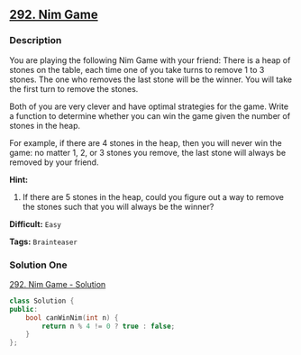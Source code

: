 ## [292. Nim Game](https://leetcode.com/problems/nim-game/#/description)

### Description

You are playing the following Nim Game with your friend: There is a heap of stones on the table, each time one of you take turns to remove 1 to 3 stones. The one who removes the last stone will be the winner. You will take the first turn to remove the stones.

Both of you are very clever and have optimal strategies for the game. Write a function to determine whether you can win the game given the number of stones in the heap.

For example, if there are 4 stones in the heap, then you will never win the game: no matter 1, 2, or 3 stones you remove, the last stone will always be removed by your friend.

**Hint:**

1. If there are 5 stones in the heap, could you figure out a way to remove the stones such that you will always be the winner?



**Difficult:** `Easy`

**Tags:** `Brainteaser`



### Solution One

[292. Nim Game - Solution](https://leetcode.com/problems/nim-game/#/solution)

```c++
class Solution {
public:
	bool canWinNim(int n) {
		return n % 4 != 0 ? true : false;
	}
};
```


